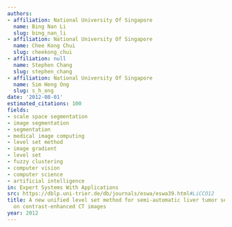 ```yaml
---
authors:
- affiliation: National University Of Singapore
  name: Bing Nan Li
  slug: bing_nan_li
- affiliation: National University Of Singapore
  name: Chee Kong Chui
  slug: cheekong_chui
- affiliation: null
  name: Stephen Chang
  slug: stephen_chang
- affiliation: National University Of Singapore
  name: Sim Heng Ong
  slug: s_h_ong
date: '2012-08-01'
estimated_citations: 100
fields:
- scale space segmentation
- image segmentation
- segmentation
- medical image computing
- level set method
- image gradient
- level set
- fuzzy clustering
- computer vision
- computer science
- artificial intelligence
in: Expert Systems With Applications
src: https://dblp.uni-trier.de/db/journals/eswa/eswa39.html#LiCCO12
title: A new unified level set method for semi-automatic liver tumor segmentation
  on contrast-enhanced CT images
year: 2012
---
```


